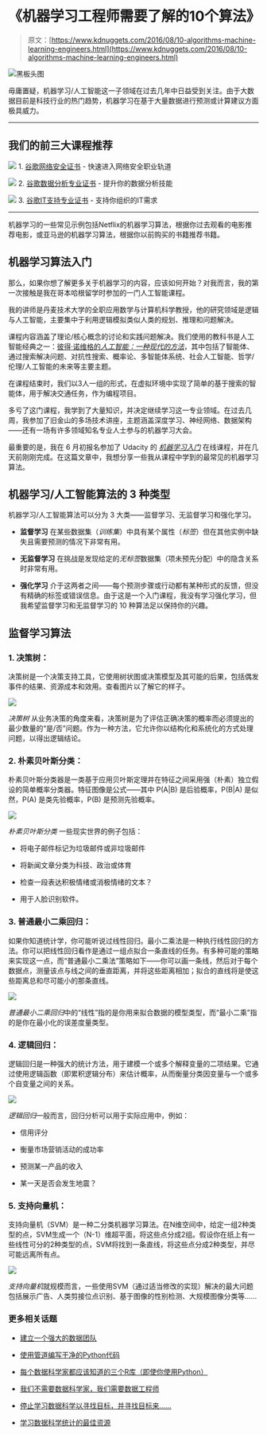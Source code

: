# 《机器学习工程师需要了解的10个算法》

> 原文：[https://www.kdnuggets.com/2016/08/10-algorithms-machine-learning-engineers.html](https://www.kdnuggets.com/2016/08/10-algorithms-machine-learning-engineers.html)

![黑板头图](../Images/c9c27633e28613cfa8923640c7a1149f.png)

毋庸置疑，机器学习/人工智能这一子领域在过去几年中日益受到关注。由于大数据目前是科技行业的热门趋势，机器学习在基于大量数据进行预测或计算建议方面极具威力。

* * *

## 我们的前三大课程推荐

![](../Images/0244c01ba9267c002ef39d4907e0b8fb.png) 1\. [谷歌网络安全证书](https://www.kdnuggets.com/google-cybersecurity) - 快速进入网络安全职业轨道

![](../Images/e225c49c3c91745821c8c0368bf04711.png) 2\. [谷歌数据分析专业证书](https://www.kdnuggets.com/google-data-analytics) - 提升你的数据分析技能

![](../Images/0244c01ba9267c002ef39d4907e0b8fb.png) 3\. [谷歌IT支持专业证书](https://www.kdnuggets.com/google-itsupport) - 支持你组织的IT需求

* * *

机器学习的一些常见示例包括Netflix的机器学习算法，根据你过去观看的电影推荐电影，或亚马逊的机器学习算法，根据你以前购买的书籍推荐书籍。

## 机器学习算法入门

那么，如果你想了解更多关于机器学习的内容，应该如何开始？对我而言，我的第一次接触是我在哥本哈根留学时参加的一门人工智能课程。

我的讲师是丹麦技术大学的全职应用数学与计算机科学教授，他的研究领域是逻辑与人工智能，主要集中于利用逻辑模拟类似人类的规划、推理和问题解决。

课程内容涵盖了理论/核心概念的讨论和实践问题解决。我们使用的教科书是人工智能经典之一：[彼得·诺维格的*人工智能：一种现代的方法*](https://www.amazon.com/Artificial-Intelligence-Modern-Approach-3rd/dp/0136042597)，其中包括了智能体、通过搜索解决问题、对抗性搜索、概率论、多智能体系统、社会人工智能、哲学/伦理/人工智能的未来等主要主题。

在课程结束时，我们以3人一组的形式，在虚拟环境中实现了简单的基于搜索的智能体，用于解决交通任务，作为编程项目。

多亏了这门课程，我学到了大量知识，并决定继续学习这一专业领域。在过去几周，我参加了旧金山的多场技术讲座，主题涵盖深度学习、神经网络、数据架构——还有一场有许多领域知名专业人士参与的机器学习大会。

最重要的是，我在 6 月初报名参加了 Udacity 的 [*机器学习入门*](https://www.udacity.com/course/intro-to-machine-learning--ud120) 在线课程，并在几天前刚刚完成。在这篇文章中，我想分享一些我从课程中学到的最常见的机器学习算法。

## 机器学习/人工智能算法的 3 种类型

机器学习/人工智能算法可以分为 3 大类——监督学习、无监督学习和强化学习。

+   **监督学习** 在某些数据集（*训练集*）中具有某个属性（*标签*）但在其他实例中缺失且需要预测的情况下非常有用。

+   **无监督学习** 在挑战是发现给定的*无标签*数据集（项未预先分配）中的隐含关系时非常有用。

+   **强化学习** 介于这两者之间——每个预测步骤或行动都有某种形式的反馈，但没有精确的标签或错误信息。由于这是一个入门课程，我没有学习强化学习，但我希望监督学习和无监督学习的 10 种算法足以保持你的兴趣。

## 监督学习算法

### **1. 决策树**：

决策树是一个决策支持工具，它使用树状图或决策模型及其可能的后果，包括偶发事件的结果、资源成本和效用。查看图片以了解它的样子。

![](../Images/5bd32ede593c3c06ae84c0d68e824ae9.png)

*决策树* 从业务决策的角度来看，决策树是为了评估正确决策的概率而必须提出的最少数量的“是/否”问题。作为一种方法，它允许你以结构化和系统化的方式处理问题，以得出逻辑结论。

### **2. 朴素贝叶斯分类**：

朴素贝叶斯分类器是一类基于应用贝叶斯定理并在特征之间采用强（朴素）独立假设的简单概率分类器。特征图像是公式——其中 P(A|B) 是后验概率，P(B|A) 是似然，P(A) 是类先验概率，P(B) 是预测先验概率。

![](../Images/51ae7cf573349abd4c69e89d6f9e64f3.png)

*朴素贝叶斯分类* 一些现实世界的例子包括：

+   将电子邮件标记为垃圾邮件或非垃圾邮件

+   将新闻文章分类为科技、政治或体育

+   检查一段表达积极情绪或消极情绪的文本？

+   用于人脸识别软件。

### **3. 普通最小二乘回归**：

如果你知道统计学，你可能听说过线性回归。最小二乘法是一种执行线性回归的方法。你可以把线性回归看作是通过一组点拟合一条直线的任务。有多种可能的策略来实现这一点，而“普通最小二乘法”策略如下——你可以画一条线，然后对于每个数据点，测量该点与线之间的垂直距离，并将这些距离相加；拟合的直线将是使这些距离总和尽可能小的那条直线。

![](../Images/48c515b9776b18cd753875b6c404532b.png)

*普通最小二乘回归*中的“线性”指的是你用来拟合数据的模型类型，而“最小二乘”指的是你在最小化的误差度量类型。

### **4. 逻辑回归**：

逻辑回归是一种强大的统计方法，用于建模一个或多个解释变量的二项结果。它通过使用逻辑函数（即累积逻辑分布）来估计概率，从而衡量分类因变量与一个或多个自变量之间的关系。

![](../Images/fc15ade6c26959d48ee4217dcc3c42e0.png)

*逻辑回归*一般而言，回归分析可以用于实际应用中，例如：

+   信用评分

+   衡量市场营销活动的成功率

+   预测某一产品的收入

+   某一天是否会发生地震？

### **5. 支持向量机**：

支持向量机（SVM）是一种二分类机器学习算法。在N维空间中，给定一组2种类型的点，SVM生成一个（N-1）维超平面，将这些点分成2组。假设你在纸上有一些线性可分的2种类型的点，SVM将找到一条直线，将这些点分成2种类型，并尽可能远离所有点。

![](../Images/dff956178ffa5a7818e04f88687c4022.png)

*支持向量机*就规模而言，一些使用SVM（通过适当修改的实现）解决的最大问题包括展示广告、人类剪接位点识别、基于图像的性别检测、大规模图像分类等……

### 更多相关话题

+   [建立一个强大的数据团队](https://www.kdnuggets.com/2021/12/build-solid-data-team.html)

+   [使用管道编写干净的Python代码](https://www.kdnuggets.com/2021/12/write-clean-python-code-pipes.html)

+   [每个数据科学家都应该知道的三个R库（即使你使用Python）](https://www.kdnuggets.com/2021/12/three-r-libraries-every-data-scientist-know-even-python.html)

+   [我们不需要数据科学家，我们需要数据工程师](https://www.kdnuggets.com/2021/02/dont-need-data-scientists-need-data-engineers.html)

+   [停止学习数据科学以寻找目标，并寻找目标来……](https://www.kdnuggets.com/2021/12/stop-learning-data-science-find-purpose.html)

+   [学习数据科学统计的最佳资源](https://www.kdnuggets.com/2021/12/springboard-top-resources-learn-data-science-statistics.html)
